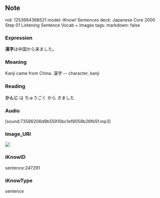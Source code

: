 ## Note
nid: 1253684368521
model: iKnow! Sentences
deck: Japanese Core 2000 Step 01 Listening Sentence Vocab + Images
tags: 
markdown: false

### Expression
<!DOCTYPE html>
<title></title>
<b>漢字</b>は中国から来ました。



### Meaning
Kanji came from China.
漢字 -- character, kanji

### Reading
<!DOCTYPE html>
<title></title>
<b>かんじ</b> は ちゅうごく から きました



### Audio
[sound:73586206d9b55910bc1ef8058b26fb5f.mp3]

### Image_URI
<!DOCTYPE html>
<title></title>
<img src="7d1864ca1b65fa630af3191843a89d48.jpg">



### iKnowID
sentence:247291

### iKnowType
sentence
